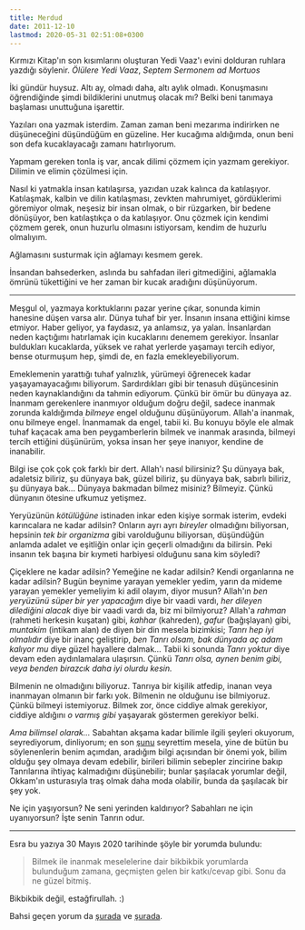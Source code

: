 ```yaml
---
title: Merdud
date: 2011-12-10
lastmod: 2020-05-31 02:51:08+0300
---
```


Kırmızı Kitap'ın son kısımlarını oluşturan Yedi Vaaz'ı evini dolduran
ruhlara yazdığı söylenir. *Ölülere Yedi Vaaz*, *Septem Sermonem ad
Mortuos*

İki gündür huysuz. Altı ay, olmadı daha, altı aylık olmadı. Konuşmasını
öğrendiğinde şimdi bildiklerini unutmuş olacak mı? Belki beni tanımaya
başlaması unuttuğuna işarettir.

Yazıları ona yazmak isterdim. Zaman zaman beni mezarıma indirirken ne
düşüneceğini düşündüğüm en güzeline. Her kucağıma aldığımda, onun beni
son defa kucaklayacağı zamanı hatırlıyorum.

Yapmam gereken tonla iş var, ancak dilimi çözmem için yazmam gerekiyor.
Dilimin ve elimin çözülmesi için.

Nasıl ki yatmakla insan katılaşırsa, yazıdan uzak kalınca da
katılaşıyor. Katılaşmak, kalbin ve dilin katılaşması, zevkten
mahrumiyet, gördüklerimi göremiyor olmak, neşesiz bir insan olmak, o bir
rüzgarken, bir bedene dönüşüyor, ben katılaştıkça o da katılaşıyor. Onu
çözmek için kendimi çözmem gerek, onun huzurlu olmasını istiyorsam,
kendim de huzurlu olmalıyım.

Ağlamasını susturmak için ağlamayı kesmem gerek.

İnsandan bahsederken, aslında bu sahfadan ileri gitmediğini, ağlamakla
ömrünü tükettiğini ve her zaman bir kucak aradığını düşünüyorum.

* * * * *

Meşgul ol, yazmaya korktuklarını pazar yerine çıkar, sonunda kimin
hanesine düşen varsa alır. Dünya tuhaf bir yer. İnsanın insana ettiğini
kimse etmiyor. Haber geliyor, ya faydasız, ya anlamsız, ya yalan.
İnsanlardan neden kaçtığımı hatırlamak için kucaklarını denemem
gerekiyor. İnsanlar buldukları kucaklarda, yüksek ve rahat yerlerde
yaşamayı tercih ediyor, bense oturmuşum hep, şimdi de, en fazla
emekleyebiliyorum.

Emeklemenin yarattığı tuhaf yalnızlık, yürümeyi öğrenecek kadar
yaşayamayacağımı biliyorum. Sardırdıkları gibi bir tenasuh düşüncesinin
neden kaynaklandığını da tahmin ediyorum. Çünkü bir ömür bu dünyaya az.
İnanmam gerekenlere inanmıyor olduğum doğru değil, sadece inanmak
zorunda kaldığımda *bilmeye* engel olduğunu düşünüyorum. Allah'a
inanmak, onu bilmeye engel. İnanmamak da engel, tabii ki. Bu konuyu
böyle ele almak tuhaf kaçacak ama ben peygamberlerin bilmek ve inanmak
arasında, bilmeyi tercih ettiğini düşünürüm, yoksa insan her şeye
inanıyor, kendine de inanabilir.

Bilgi ise çok çok çok farklı bir dert. Allah'ı nasıl bilirsiniz? Şu
dünyaya bak, adaletsiz biliriz, şu dünyaya bak, güzel biliriz, şu
dünyaya bak, sabırlı biliriz, şu dünyaya bak… Dünyaya bakmadan bilmez
misiniz? Bilmeyiz. Çünkü dünyanın ötesine ufkumuz yetişmez.

Yeryüzünün *kötülüğüne* istinaden inkar eden kişiye sormak isterim,
evdeki karıncalara ne kadar adilsin? Onların ayrı ayrı *bireyler*
olmadığını biliyorsan, hepsinin *tek bir organizma* gibi varolduğunu
biliyorsan, düşündüğün anlamda adalet ve eşitliğin onlar için geçerli
olmadığını da bilirsin. Peki insanın tek başına bir kıymeti harbiyesi
olduğunu sana kim söyledi?

Çiçeklere ne kadar adilsin? Yemeğine ne kadar adilsin? Kendi organlarına
ne kadar adilsin? Bugün beynime yarayan yemekler yedim, yarın da mideme
yarayan yemekler yemeliyim ki adil olayım, diyor musun? Allah'ın *ben
yeryüzünü süper bir yer yapacağım* diye bir vaadi vardı, *her dileyen
dilediğini alacak* diye bir vaadi vardı da, biz mi bilmiyoruz? Allah'a
*rahman* (rahmeti herkesin kuşatan) gibi, *kahhar* (kahreden), *gafur*
(bağışlayan) gibi, *muntakim* (intikam alan) de diyen bir din mesela
bizimkisi; *Tanrı hep iyi olmalıdır* diye bir inanç geliştirip, *ben
Tanrı olsam, bak dünyada aç adam kalıyor mu* diye güzel hayallere
dalmak… Tabii ki sonunda *Tanrı yoktur* diye devam eden aydınlamalara
ulaşırsın. Çünkü *Tanrı olsa, aynen benim gibi, veya benden birazcık
daha iyi olurdu kesin.*

Bilmenin ne olmadığını biliyoruz. Tanrıya bir kişilik atfedip, inanan
veya inanmayan olmanın bir farkı yok. Bilmenin ne olduğunu ise
bilmiyoruz. Çünkü bilmeyi istemiyoruz. Bilmek zor, önce ciddiye almak
gerekiyor, ciddiye aldığını *o varmış gibi* yaşayarak göstermen
gerekiyor belki.

*Ama bilimsel olarak…* Sabahtan akşama kadar bilimle ilgili şeyleri
okuyorum, seyrediyorum, dinliyorum; en son
[şunu](http://www.youtube.com/watch?v=W96AJ0ChboU) seyrettim mesela,
yine de bütün bu söylenenlerin benim açımdan, aradığım bilgi açısından
bir önemi yok, bilim olduğu şey olmaya devam edebilir, birileri bilimin
sebepler zincirine bakıp Tanrılarına ihtiyaç kalmadığını düşünebilir;
bunlar şaşılacak yorumlar değil, Okkam'ın usturasıyla traş olmak daha
moda olabilir, bunda da şaşılacak bir şey yok.

Ne için yaşıyorsun? Ne seni yerinden kaldırıyor? Sabahları ne için
uyanıyorsun? İşte senin Tanrın odur.

---

Esra bu yazıya 30 Mayıs 2020 tarihinde şöyle bir yorumda bulundu: 

> Bilmek ile inanmak meselelerine dair bikbikbik yorumlarda bulunduğum zamana, geçmişten gelen bir
> katkı/cevap gibi. Sonu da ne güzel bitmiş. 

Bikbikbik değil, estağfirullah. :)

Bahsi geçen yorum da [şurada][pendul-30-mayis]  ve [şurada][pendul-31-mayis]. 

[pendul-30-mayis]: /yeni/pendul-30-hayis--3881/
[pendul-31-mayis]: /yeni/pendul-31-mayis-16959/
